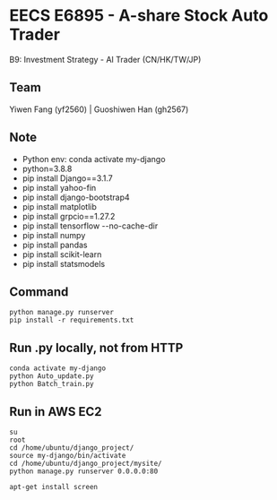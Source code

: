 # EECS E6895 - A-share Stock Auto Trader
B9: Investment Strategy - AI Trader (CN/HK/TW/JP)

## Team
Yiwen Fang (yf2560) | Guoshiwen Han (gh2567)

## Note
- Python env: conda activate my-django
- python=3.8.8
- pip install Django==3.1.7
- pip install yahoo-fin
- pip install django-bootstrap4
- pip install matplotlib
- pip install grpcio==1.27.2
- pip install tensorflow --no-cache-dir
- pip install numpy
- pip install pandas
- pip install scikit-learn
- pip install statsmodels

## Command
```
python manage.py runserver
pip install -r requirements.txt
```

## Run .py locally, not from HTTP
```
conda activate my-django
python Auto_update.py
python Batch_train.py
```

## Run in AWS EC2
```
su
root
cd /home/ubuntu/django_project/
source my-django/bin/activate
cd /home/ubuntu/django_project/mysite/
python manage.py runserver 0.0.0.0:80
```

```
apt-get install screen
```
